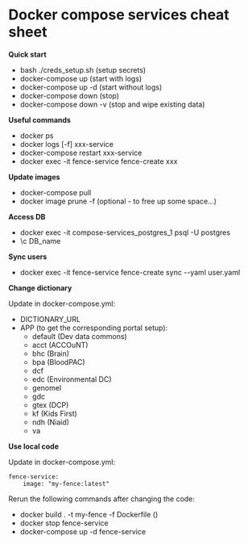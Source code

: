 # Docker compose services cheat sheet

**Quick start**

* bash ./creds_setup.sh (setup secrets)
* docker-compose up (start with logs)
* docker-compose up -d (start without logs)
* docker-compose down (stop)
* docker-compose down -v (stop and wipe existing data)

**Useful commands**

* docker ps
* docker logs [-f] xxx-service
* docker-compose restart xxx-service
* docker exec -it fence-service fence-create xxx

**Update images**

* docker-compose pull
* docker image prune -f (optional - to free up some space…)

**Access DB**

* docker exec -it compose-services_postgres_1 psql -U postgres
* \c DB_name

**Sync users**

* docker exec -it fence-service fence-create sync --yaml user.yaml

**Change dictionary**

Update in docker-compose.yml:
* DICTIONARY_URL
* APP (to get the corresponding portal setup):
  * default (Dev data commons)
  * acct (ACCOuNT)
  * bhc (Brain)
  * bpa (BloodPAC)
  * dcf
  * edc (Environmental DC)
  * genomel
  * gdc
  * gtex (DCP)
  * kf (Kids First)
  * ndh (Niaid)
  * va

**Use local code**

Update in docker-compose.yml:
```
fence-service:
    image: "my-fence:latest"
```
Rerun the following commands after changing the code:
* docker build . -t my-fence -f Dockerfile ()
* docker stop fence-service
* docker-compose up -d fence-service